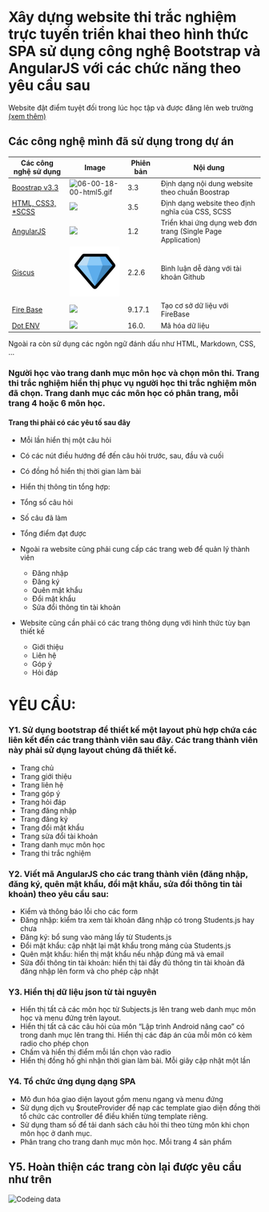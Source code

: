 
# Xây dựng website thi trắc nghiệm trực tuyến triển khai theo hình thức SPA sử dụng công nghệ Bootstrap và AngularJS với các chức năng theo yêu cầu sau

Website đật điểm tuyệt đối trong lúc học tập và được đăng lên web trường [(xem thêm)](https://caodang.fpt.edu.vn/tin-tuc-poly/can-tho-tin-sinh-vien/nam-sinh-fpt-polytechnic-can-tho-tai-nang-sang-tao-he-thong-hoc-lap-trinh-bo-ich.html?zarsrc=30&utm_source=zalo&utm_medium=zalo&utm_campaign=zalo&gidzl=jGLlJD1wT3os6sbDsc9sFBuQOqp4ONa-g1vb7PrWAsZz73KSosOhFVeUCKYRCYKv-4vlI3HKJon7qtDwCm&fbclid=IwAR1m8KfRtCRX_PJ7pvADZQ4Xlev_vFS_RXZBHCHtcoYm6hLJzEZnp7qLdAg)

## Các công nghệ mình đã sử dụng trong dự án
| Các công nghệ sử dụng                                             | Image                                                                                                                                     | Phiên bản                  | Nội dung                                                                         |
| -----------------------------------------------------------| -------------------------------------------------------------------------------------------------------------------------------------------------| ------------------------ | --------------------------------------------------------------------------------------- |
| [Boostrap v3.3](https://getbootstrap.com/docs/3.3/)            | <img src="https://www.drupal.org/files/styles/grid-3-2x/public/project-images/bootstrap-stack.png?itok=BdTnonBB" title="" alt="06-00-18-00-html5.gif" width="100"> | 3.3          | Định dạng nội dung website theo chuẩn Boostrap |
| [HTML, CSS3, *SCSS](https://sass-lang.com/documentation/syntax)      | <img src="https://patrick-baessler.de/wp-content/uploads/2020/02/file_type_scss_icon_130177.png" width="100">                                 | 3.5        | Định dạng website theo định nghĩa của CSS, SCSS              |
| [AngularJS](https://angularjs.org/)               | <img src="https://railsware.com/blog/wp-content/uploads/2014/09/Make-AngularJS.png" width="100">                                             | 1.2                   | Triển khai ứng dụng web đơn trang (Single Page Application)              |
| [Giscus](https://giscus.app/)             | <img src="https://raw.githubusercontent.com/github/explore/8753900cdf248290844b22340000825a102dd5a2/topics/giscus/giscus.png" width="100">                                      | 2.2.6           | Bình luận dễ dàng với tài khoản Github                                                                    |
| [Fire Base](https://firebase.google.com/)               | <img src="https://4.bp.blogspot.com/-E4jSTev5hRQ/W4ueDh_vDDI/AAAAAAABcpg/2kFnCLk0E6sUz1eigQ5G8mJJvtRn3vy3wCLcBGAs/s1600/5847f40ecef1014c0b5e488a.png" width="100">                                      | 9.17.1         | Tạo cơ sở dữ liệu với FireBase                                                                      |
| [Dot ENV](https://www.npmjs.com/package/dotenv)               | <img src="https://raw.githubusercontent.com/chihab/ngx-env/main/logo.png" width="100">                                      | 16.0.      | Mã hóa dữ liệu                                                                     |

Ngoài ra còn sử dụng các ngôn ngữ đánh dấu như HTML, Markdown, CSS, ...


### Người học vào trang danh mục môn học và chọn môn thi. Trang thi trắc nghiệm hiển thị phục vụ người học thi trắc nghiệm môn đã chọn. Trang danh mục các môn học có phân trang, mỗi trang 4 hoặc 6 môn học.
#### Trang thi phải có các yêu tố sau đây
- Mỗi lần hiển thị một câu hỏi
- Có các nút điều hướng để đến câu hỏi trước, sau, đầu và cuối
- Có đồng hồ hiển thị thời gian làm bài
- Hiển thị thông tin tổng hợp:
- Tổng số câu hỏi
- Số câu đã làm
- Tổng điểm đạt được

- Ngoài ra website cũng phải cung cấp các trang web để quản lý thành viên
  - Đăng nhập
  - Đăng ký
  - Quên mật khẩu
  - Đổi mật khẩu
  - Sửa đổi thông tin tài khoản
- Website cũng cần phải có các trang thông dụng với hình thức tùy bạn thiết kế
  - Giới thiệu
  - Liên hệ
  - Góp ý
  - Hỏi đáp

# YÊU CẦU:
 
### Y1. Sử dụng bootstrap để thiết kế một layout phù hợp chứa các liên kết đến các trang thành viên sau đây. Các trang thành viên này phải sử dụng layout chúng đã thiết kế.
- Trang chủ
- Trang giới thiệu
- Trang liên hệ
- Trang góp ý
- Trang hỏi đáp
- Trang đăng nhập
- Trang đăng ký
- Trang đổi mật khẩu
- Trang sửa đổi tài khoản
- Trang danh mục môn học
- Trang thi trắc nghiệm

### Y2. Viết mã AngularJS cho các trang thành viên (đăng nhập, đăng ký, quên mật khẩu, đổi mật khẩu, sửa đổi thông tin tài khoản) theo yêu cầu sau:
- Kiểm và thông báo lỗi cho các form
- Đăng nhập: kiểm tra xem tài khoản đăng nhập có trong Students.js hay chưa
- Đăng ký: bổ sung vào mảng lấy từ Students.js
- Đổi mật khẩu: cập nhật lại mật khẩu trong mảng của Students.js
- Quên mật khẩu: hiển thị mật khẩu nếu nhập đúng mã và email
- Sửa đổi thông tin tài khoản: hiển thị tài đầy đủ thông tin tài khoản đã đăng nhập lên form và cho phép cập nhật

### Y3. Hiển thị dữ liệu json từ tài nguyên
- Hiển thị tất cả các môn học từ Subjects.js lên trang web danh mục môn học và menu đứng trên layout.
- Hiển thị tất cả các câu hỏi của môn “Lập trình Android nâng cao” có trong danh mục lên trang thi. Hiển thị các đáp án của mỗi môn có kèm radio cho phép chọn 
- Chấm và hiển thị điểm mỗi lần chọn vào radio
- Hiển thị đồng hồ ghi nhận thời gian làm bài. Mỗi giây cập nhật một lần

### Y4. Tổ chức ứng dụng dạng SPA
- Mô đun hóa giao diện layout gồm menu ngang và menu đứng
- Sử dụng dịch vụ $routeProvider để nạp các template giao diện đồng thời tổ chức các
controller để điều khiển từng template riêng.
- Sử dụng tham số để tải danh sách câu hỏi thi theo từng môn khi chọn môn học ở danh mục.
- Phân trang cho trang danh mục môn học. Mỗi trang 4 sản phẩm

## Y5. Hoàn thiện các trang còn lại được yêu cầu như trên


![Codeing data](https://th.bing.com/th/id/R.21116158daaeb1459b4ec0758505e1ad?rik=ymQdzmyYITrBnQ&pid=ImgRaw&r=0 "a title")
